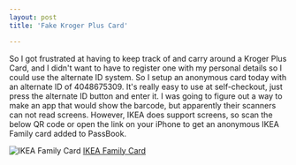 ```yaml
---
layout: post
title: 'Fake Kroger Plus Card'

---
```


<p>So I got frustrated at having to keep track of and carry around a Kroger Plus Card, and I didn't want to have to register one with my personal details so I could use the alternate ID system. So I setup an anonymous card today with an alternate ID of 4048675309. It's really easy to use at self-checkout, just press the alternate ID button and enter it. I was going to figure out a way to make an app that would show the barcode, but apparently their scanners can not read screens. However, IKEA does support screens, so scan the below QR code or open the link on your iPhone to get an anonymous IKEA Family card added to PassBook.</p>

<p><img src="http://chart.apis.google.com/chart?cht=qr&chs=200x200&chl=http%3A//bit.ly/ikeafamilycard&chld=H|0" alt="IKEA Family Card" />
<a href="http://bit.ly/ikeafamilycard" title="IKEA Family Card">IKEA Family Card</a></p>

